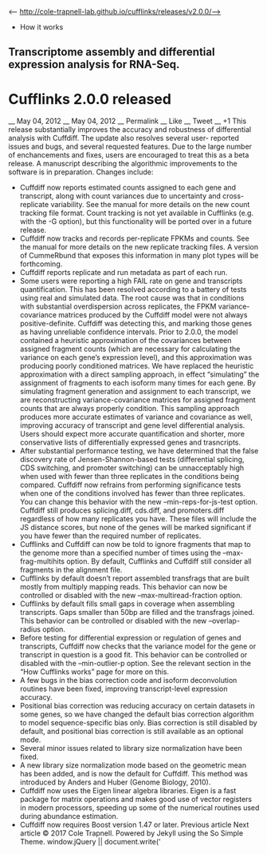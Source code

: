 <-- http://cole-trapnell-lab.github.io/cufflinks/releases/v2.0.0/-->

* How it works
## Transcriptome assembly and differential expression analysis for RNA-Seq.
# Cufflinks 2.0.0 released
__ May 04, 2012 __ May 04, 2012 __ Permalink __ Like __ Tweet __ +1
This release substantially improves the accuracy and robustness of differential analysis with Cuffdiff. The update also resolves several user- reported issues and bugs, and several requested features. Due to the large number of enchancements and fixes, users are encouraged to treat this as a beta release. A manuscript describing the algorithmic improvements to the software is in preparation. Changes include:
* Cuffdiff now reports estimated counts assigned to each gene and transcript, along with count variances due to uncertainty and cross-replicate variability. See the manual for more details on the new count tracking file format. Count tracking is not yet available in Cufflinks (e.g. with the -G option), but this functionality will be ported over in a future release.
* Cuffdiff now tracks and records per-replicate FPKMs and counts. See the manual for more details on the new replicate tracking files. A version of CummeRbund that exposes this information in many plot types will be forthcoming.
* Cuffdiff reports replicate and run metadata as part of each run.
* Some users were reporting a high FAIL rate on gene and transcripts quantification. This has been resolved according to a battery of tests using real and simulated data. The root cause was that in conditions with substantial overdispersion across replicates, the FPKM variance-covariance matrices produced by the Cuffdiff model were not always positive-definite. Cuffdiff was detecting this, and marking those genes as having unreliable confidence intervals. Prior to 2.0.0, the model contained a heuristic approximation of the covariances between assigned fragment counts (which are necessary for calculating the variance on each gene’s expression level), and this approximation was producing poorly conditioned matrices. We have replaced the heuristic approximation with a direct sampling approach, in effect “simulating” the assignment of fragments to each isoform many times for each gene. By simulating fragment generation and assignment to each transcript, we are reconstructing variance-covariance matrices for assigned fragment counts that are always properly condition. This sampling approach produces more accurate estimates of variance and covariance as well, improving accuracy of transcript and gene level differential analysis. Users should expect more accurate quantification and shorter, more conservative lists of differentially expressed genes and trasncripts.
* After substantial performance testing, we have determined that the false discovery rate of Jensen-Shannon-based tests (differential splicing, CDS switching, and promoter switching) can be unnacceptably high when used with fewer than three replicates in the conditions being compared. Cuffdiff now refrains from performing significance tests when one of the conditions involved has fewer than three replicates. You can change this behavior with the new –min-reps-for-js-test option. Cuffdiff still produces splicing.diff, cds.diff, and promoters.diff regardless of how many replicates you have. These files will include the JS distance scores, but none of the genes will be marked significant if you have fewer than the required number of replicates.
* Cufflinks and Cuffdiff can now be told to ignore fragments that map to the genome more than a specified number of times using the –max-frag-multihits option. By default, Cufflinks and Cuffdiff still consider all fragments in the alignment file.
* Cufflinks by default doesn’t report assembled transfrags that are built mostly from multiply mapping reads. This behavior can now be controlled or disabled with the new –max-multiread-fraction option.
* Cufflinks by default fills small gaps in coverage when assembling transcripts. Gaps smaller than 50bp are filled and the transfrags joined. This behavior can be controlled or disabled with the new –overlap-radius option.
* Before testing for differential expression or regulation of genes and transcripts, Cuffdiff now checks that the variance model for the gene or transcript in question is a good fit. This behavior can be controlled or disabled with the –min-outlier-p option. See the relevant section in the “How Cufflinks works” page for more on this.
* A few bugs in the bias correction code and isoform deconvolution routines have been fixed, improving transcript-level expression accuracy.
* Positional bias correction was reducing accuracy on certain datasets in some genes, so we have changed the default bias correction algorithm to model sequence-specific bias only. Bias correction is still disabled by default, and positional bias correction is still available as an optional mode.
* Several minor issues related to library size normalization have been fixed.
* A new library size normalization mode based on the geometric mean has been added, and is now the default for Cuffdiff. This method was introduced by Anders and Huber (Genome Biology, 2010).
* Cuffdiff now uses the Eigen linear algebra libraries. Eigen is a fast package for matrix operations and makes good use of vector registers in modern processors, speeding up some of the numerical routines used during abundance estimation.
* Cuffdiff now requires Boost version 1.47 or later.
Previous article Next article
© 2017 Cole Trapnell. Powered by Jekyll using the So Simple Theme.
window.jQuery || document.write('<script src="http://cole-trapnell- lab.github.io/cufflinks/assets/js/vendor/jquery-1.9.1.min.js"><\/script>') var _gaq = _gaq || []; var pluginUrl = '//www.google- analytics.com/plugins/ga/inpage_linkid.js'; _gaq.push(['_require', 'inpage_linkid', pluginUrl]); _gaq.push(['_setAccount', 'UA-6101038-2']); _gaq.push(['_trackPageview']); (function() { var ga = document.createElement('script'); ga.type = 'text/javascript'; ga.async = true; ga.src = ('https:' == document.location.protocol ? 'https://ssl' : 'http://www') + '.google-analytics.com/ga.js'; var s = document.getElementsByTagName('script')[0]; s.parentNode.insertBefore(ga, s); })();